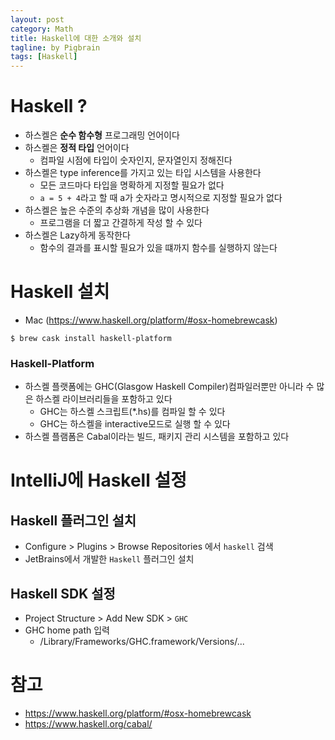 ```yaml
---
layout: post
category: Math
title: Haskell에 대한 소개와 설치 
tagline: by Pigbrain
tags: [Haskell]
---
```


<!--more-->


# Haskell ?   
* 하스켈은 **순수 함수형** 프로그래밍 언어이다   
* 하스켈은 **정적 타입** 언어이다   
	* 컴파일 시점에 타입이 숫자인지, 문자열인지 정해진다  
* 하스켈은 type inference를 가지고 있는 타입 시스템을 사용한다  
	* 모든 코드마다 타입을 명확하게 지정할 필요가 없다  
	* `a = 5 + 4`라고 할 때 a가 숫자라고 명시적으로 지정할 필요가 없다 
* 하스켈은 높은 수준의 추상화 개념을 많이 사용한다   
	* 프로그램을 더 짧고 간결하게 작성 할 수 있다  
* 하스켈은 Lazy하게 동작한다  
	* 함수의 결과를 표시할 필요가 있을 떄까지 함수를 실행하지 않는다   	
  
# Haskell 설치 
* Mac (https://www.haskell.org/platform/#osx-homebrewcask)  

```
$ brew cask install haskell-platform
```

### Haskell-Platform
* 하스켈 플랫폼에는 GHC(Glasgow Haskell Compiler)컴파일러뿐만 아니라 수 많은 하스켈 라이브러리들을 포함하고 있다  
	* GHC는 하스켈 스크립트(*.hs)를 컴파일 할 수 있다   
	* GHC는 하스켈을 interactive모드로 실행 할 수 있다     
* 하스켈 플램폼은 Cabal이라는 빌드, 패키지 관리 시스템을 포함하고 있다  

# IntelliJ에 Haskell 설정  
## Haskell 플러그인 설치  
 * Configure > Plugins > Browse Repositories 에서 `haskell` 검색
 * JetBrains에서 개발한 `Haskell` 플러그인 설치 
  
## Haskell SDK 설정 
* Project Structure > Add New SDK > `GHC`
* GHC home path 입력 
	* /Library/Frameworks/GHC.framework/Versions/...

# 참고 
* https://www.haskell.org/platform/#osx-homebrewcask  
* https://www.haskell.org/cabal/  